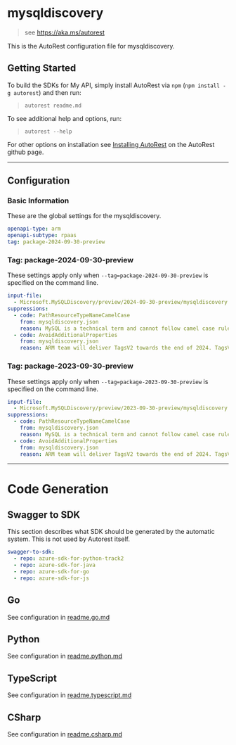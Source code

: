 # mysqldiscovery

> see https://aka.ms/autorest

This is the AutoRest configuration file for mysqldiscovery.

## Getting Started

To build the SDKs for My API, simply install AutoRest via `npm` (`npm install -g autorest`) and then run:

> `autorest readme.md`

To see additional help and options, run:

> `autorest --help`

For other options on installation see [Installing AutoRest](https://aka.ms/autorest/install) on the AutoRest github page.

---

## Configuration

### Basic Information

These are the global settings for the mysqldiscovery.

```yaml
openapi-type: arm
openapi-subtype: rpaas
tag: package-2024-09-30-preview
```
### Tag: package-2024-09-30-preview

These settings apply only when `--tag=package-2024-09-30-preview` is specified on the command line.

```yaml $(tag) == 'package-2024-09-30-preview'
input-file:
  - Microsoft.MySQLDiscovery/preview/2024-09-30-preview/mysqldiscovery.json
suppressions:
  - code: PathResourceTypeNameCamelCase
    from: mysqldiscovery.json
    reason: MySQL is a technical term and cannot follow camel case rule.
  - code: AvoidAdditionalProperties
    from: mysqldiscovery.json
    reason: ARM team will deliver TagsV2 towards the end of 2024. TagsV2 will support Top-level tags on proxy resources.
```

### Tag: package-2023-09-30-preview

These settings apply only when `--tag=package-2023-09-30-preview` is specified on the command line.

```yaml $(tag) == 'package-2023-09-30-preview'
input-file:
  - Microsoft.MySQLDiscovery/preview/2023-09-30-preview/mysqldiscovery.json
suppressions:
  - code: PathResourceTypeNameCamelCase
    from: mysqldiscovery.json
    reason: MySQL is a technical term and cannot follow camel case rule.
  - code: AvoidAdditionalProperties
    from: mysqldiscovery.json
    reason: ARM team will deliver TagsV2 towards the end of 2024. TagsV2 will support Top-level tags on proxy resources.
```

---

# Code Generation

## Swagger to SDK

This section describes what SDK should be generated by the automatic system.
This is not used by Autorest itself.

```yaml $(swagger-to-sdk)
swagger-to-sdk:
  - repo: azure-sdk-for-python-track2
  - repo: azure-sdk-for-java
  - repo: azure-sdk-for-go
  - repo: azure-sdk-for-js
```

## Go

See configuration in [readme.go.md](./readme.go.md)

## Python

See configuration in [readme.python.md](./readme.python.md)

## TypeScript

See configuration in [readme.typescript.md](./readme.typescript.md)

## CSharp

See configuration in [readme.csharp.md](./readme.csharp.md)
